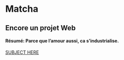 # Matcha
## Encore un projet Web
#### Résumé: Parce que l’amour aussi, ca s’industrialise.

[SUBJECT HERE](./matcha.fr.pdf)